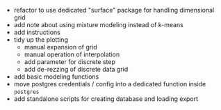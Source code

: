 - refactor to use dedicated "surface" package for handling dimensional grid
- add note about using mixture modeling instead of k-means
- add instructions
- tidy up the plotting
    - manual expansion of grid
    - manual operation of interpolation
    - add parameter for discrete step
    - add de-rezzing of discrete data grid
- add basic modeling functions
- move postgres credentials / config into a dedicated function inside `postgres`
- add standalone scripts for creating database and loading export